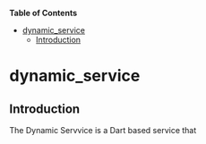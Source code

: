 <!-- START doctoc generated TOC please keep comment here to allow auto update -->
<!-- DON'T EDIT THIS SECTION, INSTEAD RE-RUN doctoc TO UPDATE -->
**Table of Contents**

- [dynamic_service](#dynamic_service)
  - [Introduction](#introduction)

<!-- END doctoc generated TOC please keep comment here to allow auto update -->

# dynamic_service

## Introduction

The Dynamic Servvice is a Dart based service that 